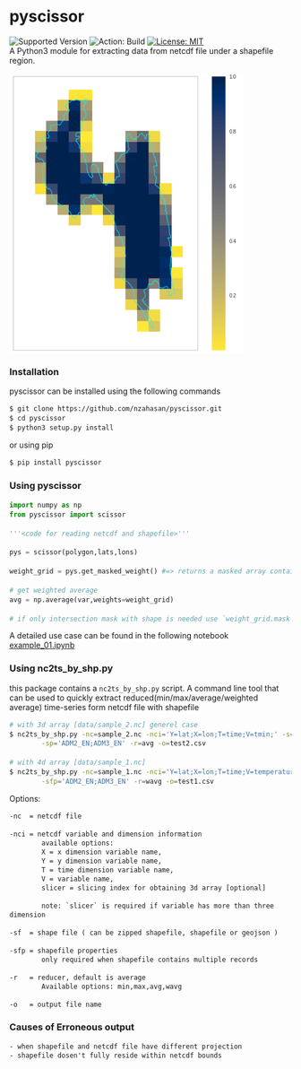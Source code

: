 # pyscissor
![Supported Version](https://img.shields.io/badge/python-3.6|3.7|3.8-blue.svg) 
![Action: Build](https://github.com/nzahasan/pyscissor/workflows/build/badge.svg)
[![License: MIT](https://img.shields.io/badge/License-MIT-yellow.svg)](https://opensource.org/licenses/MIT)  
A Python3 module for extracting data from netcdf file under a shapefile region.  

<img src="data/sample.png" height="500" align="center">


### Installation

pyscissor can be installed using the following commands

```bash
$ git clone https://github.com/nzahasan/pyscissor.git
$ cd pyscissor
$ python3 setup.py install
```
or using pip

```bash
$ pip install pyscissor
```

### Using pyscissor

```python
import numpy as np
from pyscissor import scissor 

'''<code for reading netcdf and shapefile>'''

pys = scissor(polygon,lats,lons)

weight_grid = pys.get_masked_weight() #=> returns a masked array containing weights

# get weighted average
avg = np.average(var,weights=weight_grid)

# if only intersection mask with shape is needed use `weight_grid.mask`
```
A detailed use case can be found in the following notebook <a href="notebooks/example_01.ipynb">example_01.ipynb</a>



### Using nc2ts_by_shp.py
this package contains a `nc2ts_by_shp.py` script. A command line tool that can be used to quickly extract 
reduced(min/max/average/weighted average) time-series form netcdf file with shapefile

```bash
# with 3d array [data/sample_2.nc] generel case
$ nc2ts_by_shp.py -nc=sample_2.nc -nci='Y=lat;X=lon;T=time;V=tmin;' -s=shape_esri.zip \
		-sp='ADM2_EN;ADM3_EN' -r=avg -o=test2.csv

# with 4d array [data/sample_1.nc]
$ nc2ts_by_shp.py -nc=sample_1.nc -nci='Y=lat;X=lon;T=time;V=temperature;slicer=[:,0,:,:]' -sf=shape_esri.zip \
		-sfp='ADM2_EN;ADM3_EN' -r=wavg -o=test1.csv

```
Options:

	-nc  = netcdf file

	-nci = netcdf variable and dimension information
			available options:
			X = x dimension variable name,
			Y = y dimension variable name,
			T = time dimension variable name,
			V = variable name,
			slicer = slicing index for obtaining 3d array [optional]
					
			note: `slicer` is required if variable has more than three dimension

	-sf  = shape file ( can be zipped shapefile, shapefile or geojson )

	-sfp = shapefile properties
			only required when shapefile contains multiple records

	-r   = reducer, default is average
			Available options: min,max,avg,wavg

	-o   = output file name


### Causes of Erroneous output

	- when shapefile and netcdf file have different projection
	- shapefile dosen't fully reside within netcdf bounds 